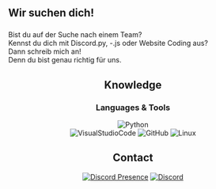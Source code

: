 <div align=center>

###

<h2 align="left">Wir suchen dich!</h2>

###

<p align="left">Bist du auf der Suche nach einem Team? <br>Kennst du dich mit Discord.py, -.js oder Website Coding aus?<br>Dann schreib mich an! <br>Denn du bist genau richtig für uns.</p>

###

## Knowledge


### Languages & Tools
![Python](https://img.shields.io/badge/-Python-3776AB.svg?logo=python&logoColor=white&longCache=true&style=for-the-badge)  
![VisualStudioCode](https://img.shields.io/badge/-VS%20Code-000000.svg?logo=visualstudiocode&logoColor=007ACC&longCache=true&style=for-the-badge)
![GitHub](https://img.shields.io/badge/-GitHub-000000.svg?logo=github&logoColor=white&longCache=true&style=for-the-badge)
![Linux](https://img.shields.io/badge/Linux%20Server-FCC624.svg?style=for-the-badge&logo=linux&logoColor=black)


## Contact
[![Discord Presence](https://lanyard.cnrad.dev/api/474804209381015553)](https://discord.com/users/474804209381015553)
[![Discord](https://img.shields.io/badge/-Discord-5865F2.svg?logo=discord&logoColor=white&longCache=true&style=for-the-badge)](https://discordapp.com/users/474804209381015553)


</div>
